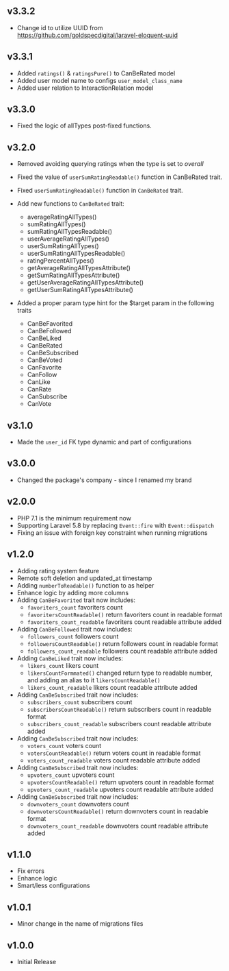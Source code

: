 ## v3.3.2
* Change id to utilize UUID from https://github.com/goldspecdigital/laravel-eloquent-uuid

## v3.3.1
* Added `ratings()` & `ratingsPure()` to CanBeRated model
* Added user model name to configs `user_model_class_name`
* Added user relation to InteractionRelation model

## v3.3.0
* Fixed the logic of allTypes post-fixed functions.

## v3.2.0
* Removed avoiding querying ratings when the type is set to *overall* 
* Fixed the value of `userSumRatingReadable()` function in CanBeRated trait.
* Fixed `userSumRatingReadable()` function in `CanBeRated` trait.
* Add new functions to `CanBeRated` trait:
    * averageRatingAllTypes()
    * sumRatingAllTypes()
    * sumRatingAllTypesReadable()
    * userAverageRatingAllTypes()
    * userSumRatingAllTypes()
    * userSumRatingAllTypesReadable()
    * ratingPercentAllTypes()
    * getAverageRatingAllTypesAttribute()
    * getSumRatingAllTypesAttribute()
    * getUserAverageRatingAllTypesAttribute()
    * getUserSumRatingAllTypesAttribute()

* Added a proper param type hint for the $target param in the following traits
    * CanBeFavorited
    * CanBeFollowed
    * CanBeLiked
    * CanBeRated
    * CanBeSubscribed
    * CanBeVoted
    * CanFavorite
    * CanFollow
    * CanLike
    * CanRate
    * CanSubscribe
    * CanVote

## v3.1.0
* Made the `user_id` FK type dynamic and part of configurations

## v3.0.0
* Changed the package's company - since I renamed my brand

## v2.0.0
* PHP 7.1 is the minimum requirement now
* Supporting Laravel 5.8 by replacing `Event::fire` with `Event::dispatch`
* Fixing an issue with foreign key constraint when running migrations

## v1.2.0
* Adding rating system feature
* Remote soft deletion and updated_at timestamp
* Adding `numberToReadable()` function to as helper
* Enhance logic by adding more columns
* Adding `CanBeFavorited` trait now includes:
  * `favoriters_count` favoriters count
  * `favoritersCountReadable()` return favoriters count in readable format 
  * `favoriters_count_readable` favoriters count readable attribute added
* Adding `CanBeFollowed` trait now includes:
  * `followers_count` followers count
  * `followersCountReadable()` return followers count in readable format 
  * `followers_count_readable` followers count readable attribute added
* Adding `CanBeLiked` trait now includes:
  * `likers_count` likers count
  * `likersCountFormmated()` changed return type to readable number, and adding an alias to it `likersCountReadable()`
  * `likers_count_readable` likers count readable attribute added
* Adding `CanBeSubscribed` trait now includes:
  * `subscribers_count` subscribers count
  * `subscribersCountReadable()` return subscribers count in readable format 
  * `subscribers_count_readable` subscribers count readable attribute added
* Adding `CanBeSubscribed` trait now includes:
  * `voters_count` voters count
  * `votersCountReadable()` return voters count in readable format 
  * `voters_count_readable` voters count readable attribute added
* Adding `CanBeSubscribed` trait now includes:
  * `upvoters_count` upvoters count
  * `upvotersCountReadable()` return upvoters count in readable format 
  * `upvoters_count_readable` upvoters count readable attribute added
* Adding `CanBeSubscribed` trait now includes:
  * `downvoters_count` downvoters count
  * `downvotersCountReadable()` return downvoters count in readable format 
  * `downvoters_count_readable` downvoters count readable attribute added

## v1.1.0
* Fix errors  
* Enhance logic
* Smart/less configurations 

## v1.0.1
* Minor change in the name of migrations files

## v1.0.0
* Initial Release
